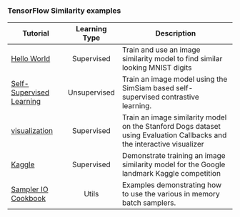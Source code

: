 ### TensorFlow Similarity examples


| Tutorial | Learning Type | Description |
| ------ | :-----: | ---------- |
| [Hello World](./supervised_hello_world.ipynb) | Supervised | Train and use an image similarity model to find similar looking MNIST digits |
| [Self-Supervised Learning](./unsupervised_hello_world.ipynb) | Unsupervised | Train an image model using the SimSiam based self-supervised contrastive learning. |
| [visualization](./supervised/visualization.ipynb) | Supervised | Train an image similarity model on the Stanford Dogs dataset using Evaluation Callbacks and the interactive visualizer |
| [Kaggle](./supervised/kaggle.ipynb) | Supervised | Demonstrate training an image similarity model for the Google landmark Kaggle competition |
| [Sampler IO Cookbook](./sampler_io_cookbook.ipynb) | Utils | Examples demonstrating how to use the various in memory batch samplers.
